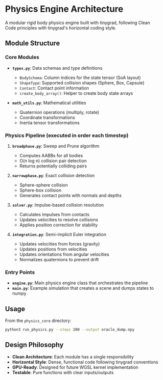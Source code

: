 # Physics Engine Architecture

A modular rigid body physics engine built with tinygrad, following Clean Code principles with tinygrad's horizontal coding style.

## Module Structure

### Core Modules

- **`types.py`**: Data schemas and type definitions
  - `BodySchema`: Column indices for the state tensor (SoA layout)
  - `ShapeType`: Supported collision shapes (Sphere, Box, Capsule)
  - `Contact`: Contact point information
  - `create_body_array()`: Helper to create body state arrays

- **`math_utils.py`**: Mathematical utilities
  - Quaternion operations (multiply, rotate)
  - Coordinate transformations
  - Inertia tensor transformations

### Physics Pipeline (executed in order each timestep)

1. **`broadphase.py`**: Sweep and Prune algorithm
   - Computes AABBs for all bodies
   - O(n log n) collision pair detection
   - Returns potentially colliding pairs

2. **`narrowphase.py`**: Exact collision detection
   - Sphere-sphere collision
   - Sphere-box collision
   - Generates contact points with normals and depths

3. **`solver.py`**: Impulse-based collision resolution
   - Calculates impulses from contacts
   - Updates velocities to resolve collisions
   - Applies position correction for stability

4. **`integration.py`**: Semi-implicit Euler integration
   - Updates velocities from forces (gravity)
   - Updates positions from velocities
   - Updates orientations from angular velocities
   - Normalizes quaternions to prevent drift

### Entry Points

- **`engine.py`**: Main physics engine class that orchestrates the pipeline
- **`main.py`**: Example simulation that creates a scene and dumps states to numpy

## Usage

From the `physics_core` directory:
```bash
python3 run_physics.py --steps 200 --output oracle_dump.npy
```

## Design Philosophy

- **Clean Architecture**: Each module has a single responsibility
- **Horizontal Style**: Dense, functional code following tinygrad conventions
- **GPU-Ready**: Designed for future WGSL kernel implementation
- **Testable**: Pure functions with clear inputs/outputs